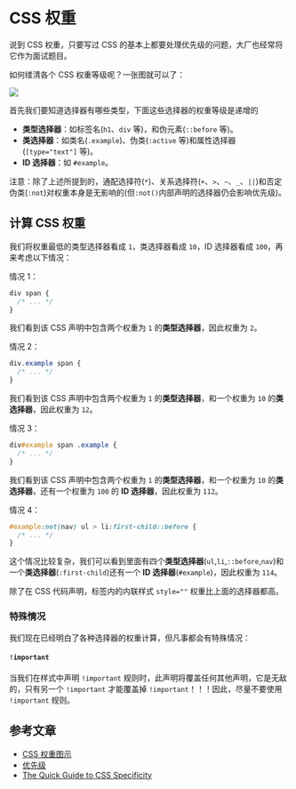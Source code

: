 # CSS 权重

说到 CSS 权重，只要写过 CSS 的基本上都要处理优先级的问题，大厂也经常将它作为面试题目。

如何缕清各个 CSS 权重等级呢？一张图就可以了：

<a data-fancybox title="" href="http://picstore.lliiooiill.cn/1626913698%281%29.jpg">![](http://picstore.lliiooiill.cn/1626913698%281%29.jpg)</a>

首先我们要知道选择器有哪些类型，下面这些选择器的权重等级是递增的

- **类型选择器**：如标签名(`h1`、`div` 等)，和伪元素(`::before` 等)。
- **类选择器**：如类名(`.example`)、伪类(`:active` 等)和属性选择器(`[type="text"]` 等)。
- **ID 选择器**：如 `#example`。

注意：除了上述所提到的，通配选择符(`*`)、关系选择符(`+`、`>`、`~`、`_`、`||`)和否定伪类(`:not`)对权重本身是无影响的(但`:not()`内部声明的选择器仍会影响优先级)。

## 计算 CSS 权重

我们将权重最低的类型选择器看成 `1`，类选择器看成 `10`，ID 选择器看成 `100`，再来考虑以下情况：

情况 1：

```css
div span {
  /* ... */
}
```

我们看到该 CSS 声明中包含两个权重为 `1` 的**类型选择器**，因此权重为 `2`。

情况 2：

```css
div.example span {
  /* ... */
}
```

我们看到该 CSS 声明中包含两个权重为 `1` 的**类型选择器**，和一个权重为 `10` 的**类选择器**，因此权重为 `12`。

情况 3：

```css
div#example span .example {
  /* ... */
}
```

我们看到该 CSS 声明中包含两个权重为 `1` 的**类型选择器**，和一个权重为 `10` 的**类选择器**，还有一个权重为 `100` 的 **ID 选择器**，因此权重为 `112`。

情况 4：

```css
#example:not(nav) ul > li:first-child::before {
  /* ... */
}
```

这个情况比较复杂，我们可以看到里面有四个**类型选择器**(`ul`,`li`,`::before`,`nav`)和一个**类选择器**(`:first-child`)还有一个 **ID 选择器**(`#example`)，因此权重为 `114`。

除了在 CSS 代码声明，标签内的内联样式 `style=""` 权重比上面的选择器都高。

### 特殊情况

我们现在已经明白了各种选择器的权重计算，但凡事都会有特殊情况：

#### `!important`

当我们在样式中声明 `!important` 规则时，此声明将覆盖任何其他声明，它是无敌的，只有另一个 `!important` 才能覆盖掉 `!important`！！！因此，尽量不要使用 `!important` 规则。

## 参考文章

- [CSS 权重图示](https://specifishity.com/)
- [优先级](https://developer.mozilla.org/zh-CN/docs/Web/CSS/Specificity)
- [The Quick Guide to CSS Specificity](https://slicejack.com/quick-guide-to-css-specificity/#:~:text=Calculating%20CSS%20Specificity%20%20%20%20Selector%20,%E2%80%93%200%2C0%20...%20%2011%20more%20rows%20)
